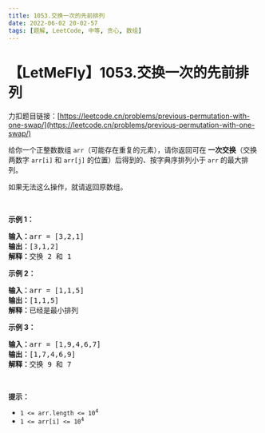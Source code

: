 ```yaml
---
title: 1053.交换一次的先前排列
date: 2022-06-02 20-02-57
tags: [题解, LeetCode, 中等, 贪心, 数组]
---
```


# 【LetMeFly】1053.交换一次的先前排列

力扣题目链接：[https://leetcode.cn/problems/previous-permutation-with-one-swap/](https://leetcode.cn/problems/previous-permutation-with-one-swap/)

<p>给你一个正整数数组 <code>arr</code>（可能存在重复的元素），请你返回可在&nbsp;<strong>一次交换</strong>（交换两数字 <code>arr[i]</code> 和 <code>arr[j]</code> 的位置）后得到的、按字典序排列小于 <code>arr</code> 的最大排列。</p>

<p>如果无法这么操作，就请返回原数组。</p>

<p>&nbsp;</p>

<p><strong>示例 1：</strong></p>

<pre>
<strong>输入：</strong>arr = [3,2,1]
<strong>输出：</strong>[3,1,2]
<strong>解释：</strong>交换 2 和 1
</pre>

<p><strong>示例 2：</strong></p>

<pre>
<strong>输入：</strong>arr = [1,1,5]
<strong>输出：</strong>[1,1,5]
<strong>解释：</strong>已经是最小排列
</pre>

<p><strong>示例 3：</strong></p>

<pre>
<strong>输入：</strong>arr = [1,9,4,6,7]
<strong>输出：</strong>[1,7,4,6,9]
<strong>解释：</strong>交换 9 和 7
</pre>

<p>&nbsp;</p>

<p><strong>提示：</strong></p>

<ul>
	<li><code>1 &lt;= arr.length &lt;= 10<sup>4</sup></code></li>
	<li><code>1 &lt;= arr[i] &lt;= 10<sup>4</sup></code></li>
</ul>


    